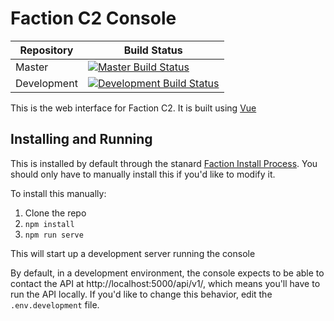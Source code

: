 # Faction C2 Console

|Repository|Build Status|
|----------|------------|
|Master | [![Master Build Status](https://dev.azure.com/FactionC2/Faction/_apis/build/status/FactionC2.Console?branchName=master)](https://dev.azure.com/FactionC2/Faction/_build/latest?definitionId=4&branchName=master)
|Development |[![Development Build Status](https://dev.azure.com/FactionC2/Faction/_apis/build/status/FactionC2.Console?branchName=development)](https://dev.azure.com/FactionC2/Faction/_build/latest?definitionId=4&branchName=development)|


This is the web interface for Faction C2. It is built using [Vue](https://vuejs.org/)

## Installing and Running
This is installed by default through the stanard [Faction Install Process](https://www.factionc2.com/docs/#installing-faction). You should only have to manually install this if you'd like to modify it.

To install this manually:

1. Clone the repo
2. `npm install`
3. `npm run serve`

This will start up a development server running the console

By default, in a development environment, the console expects to be able to contact the API at http://localhost:5000/api/v1/, which means you'll have to run the API locally. If you'd like to change this behavior, edit the `.env.development` file.
